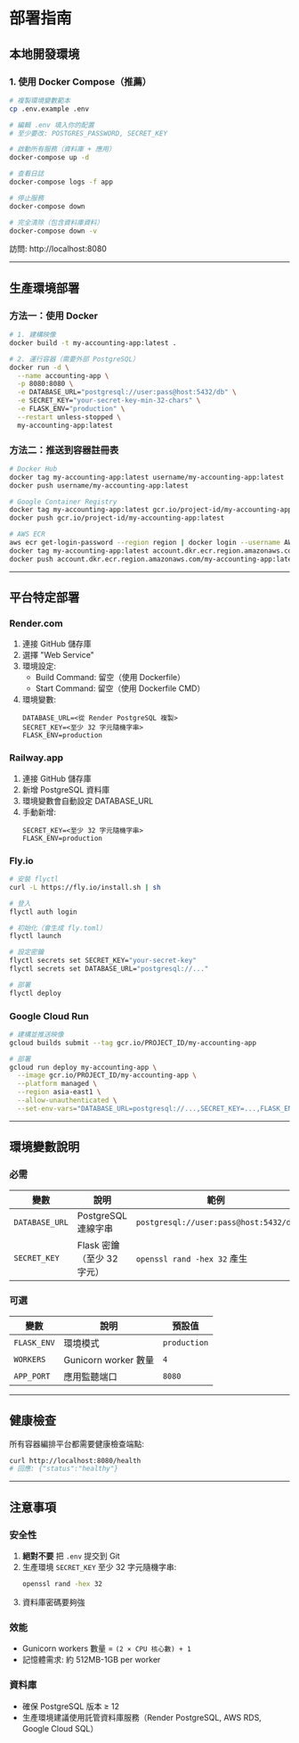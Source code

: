 # 部署指南

## 本地開發環境

### 1. 使用 Docker Compose（推薦）

```bash
# 複製環境變數範本
cp .env.example .env

# 編輯 .env 填入你的配置
# 至少要改: POSTGRES_PASSWORD, SECRET_KEY

# 啟動所有服務（資料庫 + 應用）
docker-compose up -d

# 查看日誌
docker-compose logs -f app

# 停止服務
docker-compose down

# 完全清除（包含資料庫資料）
docker-compose down -v
```

訪問: http://localhost:8080

---

## 生產環境部署

### 方法一：使用 Docker

```bash
# 1. 建構映像
docker build -t my-accounting-app:latest .

# 2. 運行容器（需要外部 PostgreSQL）
docker run -d \
  --name accounting-app \
  -p 8080:8080 \
  -e DATABASE_URL="postgresql://user:pass@host:5432/db" \
  -e SECRET_KEY="your-secret-key-min-32-chars" \
  -e FLASK_ENV="production" \
  --restart unless-stopped \
  my-accounting-app:latest
```

### 方法二：推送到容器註冊表

```bash
# Docker Hub
docker tag my-accounting-app:latest username/my-accounting-app:latest
docker push username/my-accounting-app:latest

# Google Container Registry
docker tag my-accounting-app:latest gcr.io/project-id/my-accounting-app:latest
docker push gcr.io/project-id/my-accounting-app:latest

# AWS ECR
aws ecr get-login-password --region region | docker login --username AWS --password-stdin account.dkr.ecr.region.amazonaws.com
docker tag my-accounting-app:latest account.dkr.ecr.region.amazonaws.com/my-accounting-app:latest
docker push account.dkr.ecr.region.amazonaws.com/my-accounting-app:latest
```

---

## 平台特定部署

### Render.com

1. 連接 GitHub 儲存庫
2. 選擇 "Web Service"
3. 環境設定:
   - Build Command: 留空（使用 Dockerfile）
   - Start Command: 留空（使用 Dockerfile CMD）
4. 環境變數:
   ```
   DATABASE_URL=<從 Render PostgreSQL 複製>
   SECRET_KEY=<至少 32 字元隨機字串>
   FLASK_ENV=production
   ```

### Railway.app

1. 連接 GitHub 儲存庫
2. 新增 PostgreSQL 資料庫
3. 環境變數會自動設定 DATABASE_URL
4. 手動新增:
   ```
   SECRET_KEY=<至少 32 字元隨機字串>
   FLASK_ENV=production
   ```

### Fly.io

```bash
# 安裝 flyctl
curl -L https://fly.io/install.sh | sh

# 登入
flyctl auth login

# 初始化（會生成 fly.toml）
flyctl launch

# 設定密鑰
flyctl secrets set SECRET_KEY="your-secret-key"
flyctl secrets set DATABASE_URL="postgresql://..."

# 部署
flyctl deploy
```

### Google Cloud Run

```bash
# 建構並推送映像
gcloud builds submit --tag gcr.io/PROJECT_ID/my-accounting-app

# 部署
gcloud run deploy my-accounting-app \
  --image gcr.io/PROJECT_ID/my-accounting-app \
  --platform managed \
  --region asia-east1 \
  --allow-unauthenticated \
  --set-env-vars="DATABASE_URL=postgresql://...,SECRET_KEY=...,FLASK_ENV=production"
```

---

## 環境變數說明

### 必需

| 變數 | 說明 | 範例 |
|------|------|------|
| `DATABASE_URL` | PostgreSQL 連線字串 | `postgresql://user:pass@host:5432/db` |
| `SECRET_KEY` | Flask 密鑰（至少 32 字元） | `openssl rand -hex 32` 產生 |

### 可選

| 變數 | 說明 | 預設值 |
|------|------|--------|
| `FLASK_ENV` | 環境模式 | `production` |
| `WORKERS` | Gunicorn worker 數量 | `4` |
| `APP_PORT` | 應用監聽端口 | `8080` |

---

## 健康檢查

所有容器編排平台都需要健康檢查端點:

```bash
curl http://localhost:8080/health
# 回應: {"status":"healthy"}
```

---

## 注意事項

### 安全性

1. **絕對不要** 把 `.env` 提交到 Git
2. 生產環境 `SECRET_KEY` 至少 32 字元隨機字串:
   ```bash
   openssl rand -hex 32
   ```
3. 資料庫密碼要夠強

### 效能

- Gunicorn workers 數量 = `(2 × CPU 核心數) + 1`
- 記憶體需求: 約 512MB-1GB per worker

### 資料庫

- 確保 PostgreSQL 版本 ≥ 12
- 生產環境建議使用託管資料庫服務（Render PostgreSQL, AWS RDS, Google Cloud SQL）
